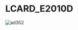 # LCARD_E2010D

![ad352](https://user-images.githubusercontent.com/25815343/57035204-1ebbee80-6c5a-11e9-8796-227ecc5563d6.gif)

